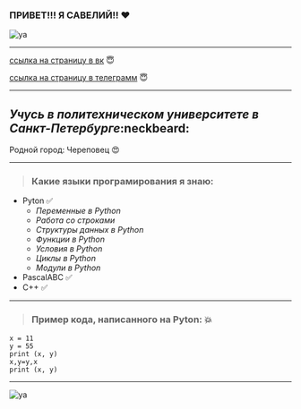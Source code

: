 ### ПРИВЕТ!!! Я САВЕЛИЙ!! :heart:

![ya](https://avatars.mds.yandex.net/i?id=9d9bef16152b7ee70ca0be5c4677543e418f21d7-4590689-images-thumbs&n=13)
_____

[ссылка на страницу в вк](https://vk.com/s.shkiparev) :innocent:

[ссылка на страницу в телеграмм](https://t.me/sshkiparev1) :innocent:

_____


## *Учусь в политехническом университете в Санкт-Петербурге*:neckbeard:

Родной город: Череповец :heart_eyes:

_____
>### Какие языки програмирования я знаю:

+ Pyton :white_check_mark:
  + *Переменные в Python*
  + *Работа со строками*
  + *Структуры данных в Python*
  + *Функции в Python*
  + *Условия в Python*
  + *Циклы в Python*
  + *Модули в Python*
+ PascalABC :white_check_mark:
+ C++ :white_check_mark:

____

>### Пример кода, написанного на Pyton: :boom:
```pyton
x = 11
y = 55
print (x, y)
x,y=y,x
print (x, y)
```

_______


![ya](https://camo.githubusercontent.com/d4fd0e2496199c890485eb47c5cf57b419d1de9a33e88a6b9087a6ee9062e591/68747470733a2f2f692e70696e696d672e636f6d2f6f726967696e616c732f66312f65372f33342f66316537333466396361646538366665373337613961613430346164353637372e676966)
